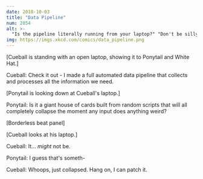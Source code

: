 ```yaml
---
date: 2018-10-03
title: "Data Pipeline"
num: 2054
alt: >-
  "Is the pipeline literally running from your laptop?" "Don't be silly, my laptop disconnects far too often to host a service we rely on. It's running on my phone."
img: https://imgs.xkcd.com/comics/data_pipeline.png
---
```

[Cueball is standing with an open laptop, showing it to Ponytail and White Hat.]

Cueball: Check it out - I made a full automated data pipeline that collects and processes all the information we need.

[Ponytail is looking down at Cueball's laptop.]

Ponytail: Is it a giant house of cards built from random scripts that will all completely collapse the moment any input does anything weird?

[Borderless beat panel]

[Cueball looks at his laptop.]

Cueball: It... *might* not be.

Ponytail: I guess that's someth-

Cueball: Whoops, just collapsed. Hang on, I can patch it.